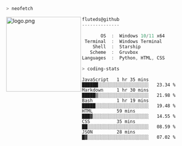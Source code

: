 ```zsh
> neofetch
```

<!--img align="left" src="https://github.com/fluteds.png" alt="logo.png" width="200"/>-->
<img align="left" src="https://external-content.duckduckgo.com/iu/?u=https%3A%2F%2F78.media.tumblr.com%2F975fca5f82161b190efdcaa05ffbd4ec%2Ftumblr_p6q6m9TJF01x3p3jmo1_500.png&f=1&nofb=1" alt="logo.png" width="200"/>

```csharp
fluteds@github
--------------

       OS  :  Windows 10/11 x64
 Terminal  :  Windows Terminal
    Shell  :  Starship
   Scheme  :  Gruvbox
Languages  :  Python, HTML, CSS
```

```zsh
> coding-stats
```

<!--START_SECTION:waka-->

```text
JavaScript   1 hr 35 mins    ██████░░░░░░░░░░░░░░░░░░░   23.34 %
Markdown     1 hr 30 mins    █████▒░░░░░░░░░░░░░░░░░░░   21.98 %
Bash         1 hr 19 mins    █████░░░░░░░░░░░░░░░░░░░░   19.48 %
HTML         59 mins         ███▓░░░░░░░░░░░░░░░░░░░░░   14.55 %
CSS          35 mins         ██░░░░░░░░░░░░░░░░░░░░░░░   08.59 %
JSON         28 mins         █▓░░░░░░░░░░░░░░░░░░░░░░░   07.02 %
```

<!--END_SECTION:waka-->
